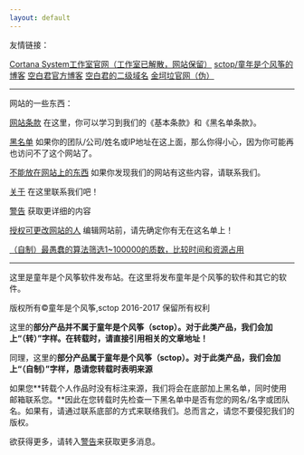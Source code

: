 ```yaml
---
layout: default
---
```


友情链接：

[Cortana System工作室官网（工作室已解散，网站保留）](http://CortanaSystem.icoc.me/) [sctop/童年是个风筝的博客](https://sctop.github.io/) [空白君官方博客](https://a2791595978.github.io/) [空白君的二级域名](https://a2791595978.github.io/Kongbai/) [金坷垃官网（伪）](http://www.shengdiyage.us/)

------

网站的一些东西：

[网站条款](Warning.md) 在这里，你可以学习到我们的《基本条款》和《黑名单条款》。

[黑名单](BlackList.md) 如果你的团队/公司/姓名或IP地址在这上面，那么你得小心，因为你可能再也访问不了这个网站了。

[不能放在网站上的东西](DoNotInputThingsList.md) 如果你发现我们的网站有这些内容，请联系我们。

[关于](About.html) 在这里联系我们吧！

[警告](Warning.md) 获取更详细的内容

[授权可更改网站的人](root.md) 编辑网站前，请先确定你有无在这名单上！

[（自制）最愚蠢的算法筛选1~100000的质数，比较时间和资源占用](https://sctop.github.io/Micro-Soft/Web/最愚蠢的算法筛选1~100000的质数，比较时间和资源占用.md)


------

这里是童年是个风筝软件发布站。在这里将发布童年是个风筝的软件和其它的软件。

版权所有©童年是个风筝,sctop 2016-2017 保留所有权利

这里的**部分产品并不属于童年是个风筝（sctop）。对于此类产品，我们会加上“（转）”字样。在转载时，请直接引用相关的文章地址！**

同理，这里的**部分产品属于童年是个风筝（sctop）。对于此类产品，我们会加上“（自制）”字样，恳请您转载时表明来源**

如果您**转载个人作品时没有标注来源，我们将会在底部加上黑名单，同时使用邮箱联系您。**因此在您转载时先检查一下黑名单中是否有您的网名/名字或团队名。如果有，请通过联系底部的方式来联络我们。总而言之，请您不要侵犯我们的版权。

欲获得更多，请转入[警告](Warning.md)来获取更多消息。
